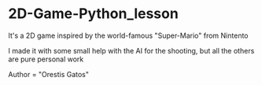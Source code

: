 # 2D-Game-Python_lesson

It's a 2D game inspired by the world-famous "Super-Mario" from Nintento

I made it with some small help with the AI for the shooting, but all the others are pure personal work

Author = "Orestis Gatos"
